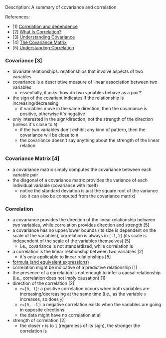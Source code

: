 Description: A summary of covariance and correlation

References: 
  - [1] [Correlation and dependence](https://en.wikipedia.org/wiki/Correlation_and_dependence) 
  - [2] [What Is Correlation?](https://www.youtube.com/watch?v=Ypgo4qUBt5o)
  - [3] [Understanding Covariance](https://www.youtube.com/watch?v=xGbpuFNR1ME&list=PLIeGtxpvyG-JMH5fGDWhtniyET88Mexcw&index=6) 
  - [4] [The Covariance Matrix](https://www.youtube.com/watch?v=locZabK4Als&list=PLIeGtxpvyG-JMH5fGDWhtniyET88Mexcw&index=7)
  - [5] [Understanding Correlation](https://www.youtube.com/watch?v=4EXNedimDMs&list=PLIeGtxpvyG-JMH5fGDWhtniyET88Mexcw&index=8) 

### Covariance [3]
- bivariate relationships: relationships that involve aspects of two variables
- covariance is a descriptive measure of linear association between two variables
  - essentially, it asks 'how do two variables behave as a pair?'
- the sign of the covariant indicates if the relationship is increasing/decreasing
  - if variables move in the same direction, then the covariance is positive, otherwise it's negative 
- only interested in the sign/direction, not the strength of the direction (unless it's close to `0`)
  - if the two variables don't exhibit any kind of pattern, then the covariance will be close to `0`
  - the covariance doesn't say anything about the strength of the linear relation

### Covariance Matrix [4]
- a covariance matrix simply computes the covariance between each variable pair
- the diagonal of a covariance matrix provides the variance of each individual variable (covariance with itself)
  - notice the standard deviation is just the square root of the variance (so it can also be computed from the covariance matrix)

### Correlation
- a covariance provides the direction of the linear relationship between two variables, while correlation provides direction and strength [5]
- a covariance has no upper/lower bounds (its size is dependent on the scale of the variables), correlation is always in `[-1,1]` (its scale is independent of the scale of the variables themselves) [5]
  - i.e., covariance is not standardized, while correlation is 
- a correlation is the linear relationship between two variables [2]
  - it's only applicable to linear relationships [5]
- [formula (and equivalent expressions)](https://en.wikipedia.org/wiki/Pearson_correlation_coefficient#For_a_sample)
- correlation might be indicative of a predictive relationship [1]
- the presence of a correlation is not enough to infer a causal relationship (i.e., correlation does not imply causation) [1]
- direction of the correlation [2]
  - `r=[0, 1]`: a positive correlation occurs when both variables are increasing/decreasing at the same time (i.e., as the variable `x` increases, so does `y`)
  - `r=[0, -1]`: a negative correlation exists when the variables are going in opposite directions
  - the data might have no correlation at all
- strength of correlation [2]
  - the closer `r` is to `1` (regardless of its sign), the stronger the correlation is
